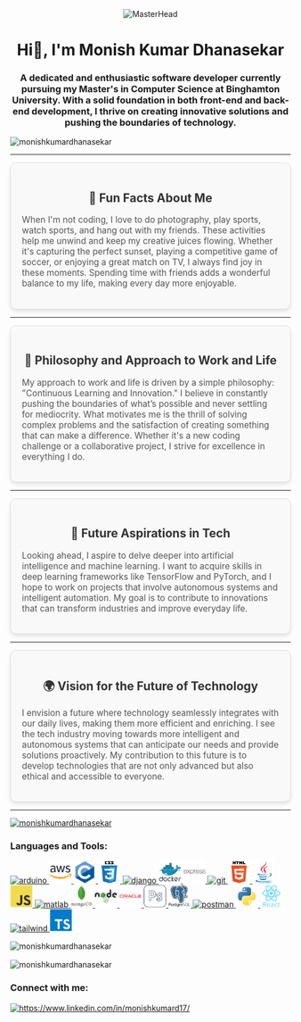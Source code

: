 <div align="center">
  <img src="https://miro.medium.com/v2/resize:fit:720/format:webp/1*zVnWJtyGOX_kUIDm6ccCfQ.gif" alt="MasterHead">
</div>
<h1 align="center">Hi👋, I'm Monish Kumar Dhanasekar</h1>
<h3 align="center">A dedicated and enthusiastic software developer currently pursuing my Master's in Computer Science at Binghamton University. With a solid foundation in both front-end and back-end development, I thrive on creating innovative solutions and pushing the boundaries of technology.</h3>

<p align="left"> <img src="https://komarev.com/ghpvc/?username=monishkumardhanasekar&label=Profile%20views&color=0e75b6&style=flat" alt="monishkumardhanasekar" /> </p>

<hr>

<div style="background: #f9f9f9; padding: 20px; border-radius: 10px; border: 1px solid #e0e0e0; box-shadow: 0 4px 6px rgba(0, 0, 0, 0.1);">
  <h2 style="text-align: center; color: #333;">🎉 Fun Facts About Me</h2>
  <p style="color: #555; font-size: 1.1em;">When I'm not coding, I love to do photography, play sports, watch sports, and hang out with my friends. These activities help me unwind and keep my creative juices flowing. Whether it's capturing the perfect sunset, playing a competitive game of soccer, or enjoying a great match on TV, I always find joy in these moments. Spending time with friends adds a wonderful balance to my life, making every day more enjoyable.</p>
</div>

<hr>

<div style="background: #f9f9f9; padding: 20px; border-radius: 10px; border: 1px solid #e0e0e0; box-shadow: 0 4px 6px rgba(0, 0, 0, 0.1);">
  <h2 style="text-align: center; color: #333;">🧠 Philosophy and Approach to Work and Life</h2>
  <p style="color: #555; font-size: 1.1em;">My approach to work and life is driven by a simple philosophy: "Continuous Learning and Innovation." I believe in constantly pushing the boundaries of what’s possible and never settling for mediocrity. What motivates me is the thrill of solving complex problems and the satisfaction of creating something that can make a difference. Whether it's a new coding challenge or a collaborative project, I strive for excellence in everything I do.</p>
</div>

<hr>

<div style="background: #f9f9f9; padding: 20px; border-radius: 10px; border: 1px solid #e0e0e0; box-shadow: 0 4px 6px rgba(0, 0, 0, 0.1);">
  <h2 style="text-align: center; color: #333;">🚀 Future Aspirations in Tech</h2>
  <p style="color: #555; font-size: 1.1em;">Looking ahead, I aspire to delve deeper into artificial intelligence and machine learning. I want to acquire skills in deep learning frameworks like TensorFlow and PyTorch, and I hope to work on projects that involve autonomous systems and intelligent automation. My goal is to contribute to innovations that can transform industries and improve everyday life.</p>
</div>

<hr>

<div style="background: #f9f9f9; padding: 20px; border-radius: 10px; border: 1px solid #e0e0e0; box-shadow: 0 4px 6px rgba(0, 0, 0, 0.1);">
  <h2 style="text-align: center; color: #333;">🌍 Vision for the Future of Technology</h2>
  <p style="color: #555; font-size: 1.1em;">I envision a future where technology seamlessly integrates with our daily lives, making them more efficient and enriching. I see the tech industry moving towards more intelligent and autonomous systems that can anticipate our needs and provide solutions proactively. My contribution to this future is to develop technologies that are not only advanced but also ethical and accessible to everyone.</p>
</div>

<hr>

<p align="left"> <a href="https://github.com/ryo-ma/github-profile-trophy"><img src="https://github-profile-trophy.vercel.app/?username=monishkumardhanasekar" alt="monishkumardhanasekar" /></a> </p>


<h3 align="left">Languages and Tools:</h3>
<p align="left"> 
<a href="https://www.arduino.cc/" target="_blank" rel="noreferrer"> <img src="https://cdn.worldvectorlogo.com/logos/arduino-1.svg" alt="arduino" width="40" height="40"/> </a> 
<a href="https://aws.amazon.com" target="_blank" rel="noreferrer"> <img src="https://raw.githubusercontent.com/devicons/devicon/master/icons/amazonwebservices/amazonwebservices-original-wordmark.svg" alt="aws" width="40" height="40"/> </a> 
<a href="https://www.cprogramming.com/" target="_blank" rel="noreferrer"> <img src="https://raw.githubusercontent.com/devicons/devicon/master/icons/c/c-original.svg" alt="c" width="40" height="40"/> </a> 
<a href="https://www.w3schools.com/css/" target="_blank" rel="noreferrer"> <img src="https://raw.githubusercontent.com/devicons/devicon/master/icons/css3/css3-original-wordmark.svg" alt="css3" width="40" height="40"/> </a> 
<a href="https://www.djangoproject.com/" target="_blank" rel="noreferrer"> <img src="https://cdn.worldvectorlogo.com/logos/django.svg" alt="django" width="40" height="40"/> </a> 
<a href="https://www.docker.com/" target="_blank" rel="noreferrer"> <img src="https://raw.githubusercontent.com/devicons/devicon/master/icons/docker/docker-original-wordmark.svg" alt="docker" width="40" height="40"/> </a> 
<a href="https://expressjs.com" target="_blank" rel="noreferrer"> <img src="https://raw.githubusercontent.com/devicons/devicon/master/icons/express/express-original-wordmark.svg" alt="express" width="40" height="40"/> </a> 
<a href="https://git-scm.com/" target="_blank" rel="noreferrer"> <img src="https://www.vectorlogo.zone/logos/git-scm/git-scm-icon.svg" alt="git" width="40" height="40"/> </a> 
<a href="https://www.w3.org/html/" target="_blank" rel="noreferrer"> <img src="https://raw.githubusercontent.com/devicons/devicon/master/icons/html5/html5-original-wordmark.svg" alt="html5" width="40" height="40"/> </a> 
<a href="https://www.java.com" target="_blank" rel="noreferrer"> <img src="https://raw.githubusercontent.com/devicons/devicon/master/icons/java/java-original.svg" alt="java" width="40" height="40"/> </a> 
<a href="https://developer.mozilla.org/en-US/docs/Web/JavaScript" target="_blank" rel="noreferrer"> <img src="https://raw.githubusercontent.com/devicons/devicon/master/icons/javascript/javascript-original.svg" alt="javascript" width="40" height="40"/> </a> 
<a href="https://www.mathworks.com/" target="_blank" rel="noreferrer"> <img src="https://upload.wikimedia.org/wikipedia/commons/2/21/Matlab_Logo.png" alt="matlab" width="40" height="40"/> </a> 
<a href="https://www.mongodb.com/" target="_blank" rel="noreferrer"> <img src="https://raw.githubusercontent.com/devicons/devicon/master/icons/mongodb/mongodb-original-wordmark.svg" alt="mongodb" width="40" height="40"/> </a> 
<a href="https://nodejs.org" target="_blank" rel="noreferrer"> <img src="https://raw.githubusercontent.com/devicons/devicon/master/icons/nodejs/nodejs-original-wordmark.svg" alt="nodejs" width="40" height="40"/> </a> 
<a href="https://www.oracle.com/" target="_blank" rel="noreferrer"> <img src="https://raw.githubusercontent.com/devicons/devicon/master/icons/oracle/oracle-original.svg" alt="oracle" width="40" height="40"/> </a> 
<a href="https://www.photoshop.com/en" target="_blank" rel="noreferrer"> <img src="https://raw.githubusercontent.com/devicons/devicon/master/icons/photoshop/photoshop-line.svg" alt="photoshop" width="40" height="40"/> </a> 
<a href="https://www.postgresql.org" target="_blank" rel="noreferrer"> <img src="https://raw.githubusercontent.com/devicons/devicon/master/icons/postgresql/postgresql-original-wordmark.svg" alt="postgresql" width="40" height="40"/> </a> 
<a href="https://postman.com" target="_blank" rel="noreferrer"> <img src="https://www.vectorlogo.zone/logos/getpostman/getpostman-icon.svg" alt="postman" width="40" height="40"/> </a> 
<a href="https://www.python.org" target="_blank" rel="noreferrer"> <img src="https://raw.githubusercontent.com/devicons/devicon/master/icons/python/python-original.svg" alt="python" width="40" height="40"/> </a> 
<a href="https://reactjs.org/" target="_blank" rel="noreferrer"> <img src="https://raw.githubusercontent.com/devicons/devicon/master/icons/react/react-original-wordmark.svg" alt="react" width="40" height="40"/> </a> 
<a href="https://tailwindcss.com/" target="_blank" rel="noreferrer"> <img src="https://www.vectorlogo.zone/logos/tailwindcss/tailwindcss-icon.svg" alt="tailwind" width="40" height="40"/> </a> 
<a href="https://www.typescriptlang.org/" target="_blank" rel="noreferrer"> <img src="https://raw.githubusercontent.com/devicons/devicon/master/icons/typescript/typescript-original.svg" alt="typescript" width="40" height="40"/> </a> 
</p>

<p><img align="center" src="https://github-readme-stats.vercel.app/api/top-langs?username=monishkumardhanasekar&show_icons=true&locale=en&layout=compact" alt="monishkumardhanasekar" /></p>

<p><img align="center" src="https://github-readme-streak-stats.herokuapp.com/?user=monishkumardhanasekar&" alt="monishkumardhanasekar" /></p>

<h3 align="left">Connect with me:</h3>
<p align="left">
<a href="https://linkedin.com/in/https://www.linkedin.com/in/monishkumard17/" target="blank"><img align="center" src="https://raw.githubusercontent.com/rahuldkjain/github-profile-readme-generator/master/src/images/icons/Social/linked-in-alt.svg" alt="https://www.linkedin.com/in/monishkumard17/" height="30" width="40" /></a>
</p>

